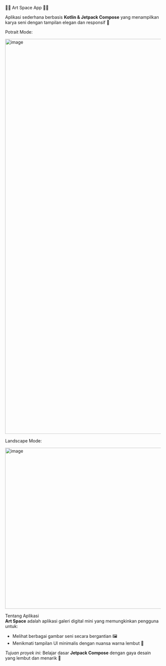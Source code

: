 🎨🌸 Art Space App 🌸🎨

Aplikasi sederhana berbasis **Kotlin & Jetpack Compose** yang menampilkan karya seni dengan tampilan elegan dan responsif 💖

Potrait Mode:

<img width="610" height="1280" alt="image" src="https://github.com/user-attachments/assets/94063501-87bb-40f3-97dd-52572cb47a08" />

Landscape Mode:

<img width="1280" height="522" alt="image" src="https://github.com/user-attachments/assets/3ada4fab-9220-4fdd-a193-72b3e75c1bcc" />

Tentang Aplikasi  
**Art Space** adalah aplikasi galeri digital mini yang memungkinkan pengguna untuk:  
- Melihat berbagai gambar seni secara bergantian 🖼️  
- Menikmati tampilan UI minimalis dengan nuansa warna lembut 🌷  

*Tujuan proyek ini:* Belajar dasar **Jetpack Compose** dengan gaya desain yang lembut dan menarik 🎀  

